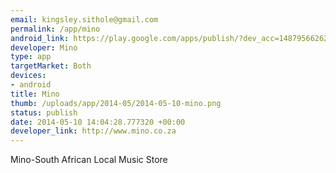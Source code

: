 ```yaml
--- 
email: kingsley.sithole@gmail.com
permalink: /app/mino
android_link: https://play.google.com/apps/publish/?dev_acc=14879566262172048183#MarketListingPlace:p=tmp.14879566262172048183.1399729678956
developer: Mino
type: app
targetMarket: Both
devices: 
- android
title: Mino
thumb: /uploads/app/2014-05/2014-05-10-mino.png
status: publish
date: 2014-05-10 14:04:28.777320 +00:00
developer_link: http://www.mino.co.za
---
```


Mino-South African Local Music Store
